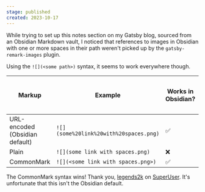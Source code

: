 ```yaml
---
stage: published
created: 2023-10-17
---
```

While trying to set up this notes section on my Gatsby blog, sourced from an Obsidian Markdown vault, I noticed that references to images in Obsidian with one or more spaces in their path weren't picked up by the `gatsby-remark-images` plugin.

Using the `![](<some path>)` syntax, it seems to work everywhere though.

Markup | Example | Works in Obsidian? | Works in `gatsby-remark-images`?
--- | --- | --- | ---
URL-encoded (Obsidian default) | `![](some%20link%20with%20spaces.png)` | ✅ | ❌
Plain | `![](some link with spaces.png)` | ❌ | ❌
CommonMark | `![](<some link with spaces.png>)`  | ✅ | ✅


The CommonMark syntax wins! Thank you, [legends2k](https://superuser.com/users/50345/legends2k) on [SuperUser](https://superuser.com/a/1517072). It's unfortunate that this isn't the Obsidian default.